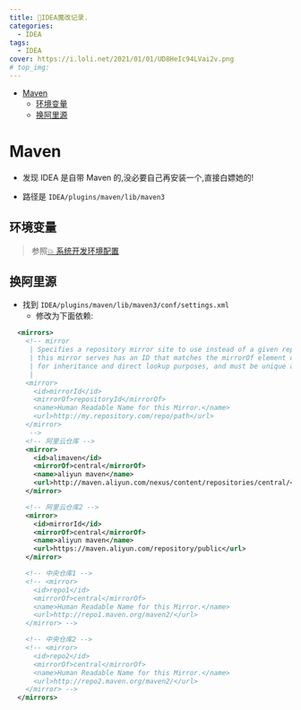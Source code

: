 ```yaml
---
title: 🎉IDEA魔改记录.
categories:
  - IDEA
tags:
  - IDEA
cover: https://i.loli.net/2021/01/01/UD8HeIc94LVai2v.png
# top_img:
---
```


<!--
 * @?: *********************************************************************
 * @Author: Weidows
 * @Date: 2021-01-01 11:06:59
 * @LastEditors: Weidows
 * @LastEditTime: 2021-01-07 00:23:53
 * @FilePath: \Weidowsd:\Game\Demo\Github\Blog-private\source\_posts\IDEA\Modification.md
 * @Description:
 * @!: *********************************************************************
-->

- [Maven](#maven)
  - [环境变量](#环境变量)
  - [换阿里源](#换阿里源)

# Maven

- 发现 IDEA 是自带 Maven 的,没必要自己再安装一个,直接白嫖她的!

- 路径是 `IDEA/plugins/maven/lib/maven3`

## 环境变量

> 参照[💥 系统开发环境配置](../system/system_variable)

## 换阿里源

- 找到 `IDEA/plugins/maven/lib/maven3/conf/settings.xml`
  - 修改为下面依赖:

```xml
  <mirrors>
    <!-- mirror
     | Specifies a repository mirror site to use instead of a given repository. The repository that
     | this mirror serves has an ID that matches the mirrorOf element of this mirror. IDs are used
     | for inheritance and direct lookup purposes, and must be unique across the set of mirrors.
     |
    <mirror>
      <id>mirrorId</id>
      <mirrorOf>repositoryId</mirrorOf>
      <name>Human Readable Name for this Mirror.</name>
      <url>http://my.repository.com/repo/path</url>
    </mirror>
     -->
    <!-- 阿里云仓库 -->
    <mirror>
      <id>alimaven</id>
      <mirrorOf>central</mirrorOf>
      <name>aliyun maven</name>
      <url>http://maven.aliyun.com/nexus/content/repositories/central/</url>
    </mirror>

    <!-- 阿里云仓库2 -->
    <mirror>
      <id>mirrorId</id>
      <mirrorOf>central</mirrorOf>
      <name>aliyun maven</name>
      <url>https://maven.aliyun.com/repository/public</url>
    </mirror>

    <!-- 中央仓库1 -->
    <!-- <mirror>
      <id>repo1</id>
      <mirrorOf>central</mirrorOf>
      <name>Human Readable Name for this Mirror.</name>
      <url>http://repo1.maven.org/maven2/</url>
    </mirror> -->

    <!-- 中央仓库2 -->
    <!-- <mirror>
      <id>repo2</id>
      <mirrorOf>central</mirrorOf>
      <name>Human Readable Name for this Mirror.</name>
      <url>http://repo2.maven.org/maven2/</url>
    </mirror> -->
  </mirrors>
```

